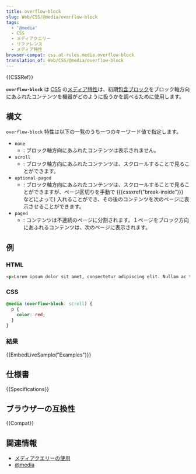 ```yaml
---
title: overflow-block
slug: Web/CSS/@media/overflow-block
tags:
  - '@media'
  - CSS
  - メディアクエリー
  - リファレンス
  - メディア特性
browser-compat: css.at-rules.media.overflow-block
translation_of: Web/CSS/@media/overflow-block
---
```

{{CSSRef}}

**`overflow-block`** は [CSS](/ja/docs/Web/CSS) の[メディア特性](/ja/docs/Web/CSS/@media#メディア特性)は、初期[包含ブロック](/ja/docs/Web/CSS/Containing_block)をブロック軸方向にあふれたコンテンツを機器がどのように扱うかを調べるために使用します。

## 構文

`overflow-block` 特性は以下の一覧のうち一つのキーワード値で指定します。

- `none`
  - : ブロック軸方向にあふれたコンテンツは表示されません。
- `scroll`
  - : ブロック軸方向にあふれたコンテンツは、スクロールすることで見ることができます。
- `optional-paged`
  - : ブロック軸方向にあふれたコンテンツは、スクロールすることで見ることができますが、ページ区切りを手動で ({{cssxref("break-inside")}} などによって) 入れることができ、その後のコンテンツを次のページに表示させることができます。
- `paged`
  - : コンテンツは不連続のページに分割されます。１ページをブロック方向にあふれるコンテンツは、次のページに表示されます。

## 例

### HTML

```html
<p>Lorem ipsum dolor sit amet, consectetur adipiscing elit. Nullam ac turpis eleifend, fringilla velit ac, aliquam tellus. Vestibulum ante ipsum primis in faucibus orci luctus et ultrices posuere cubilia Curae; Nunc velit erat, tempus id rutrum sed, dapibus ut urna. Integer vehicula nibh a justo imperdiet rutrum. Nam faucibus pretium orci imperdiet sollicitudin. Nunc id facilisis dui. Proin elementum et massa et feugiat. Integer rutrum ullamcorper eleifend. Proin sit amet tincidunt risus. Sed nec augue congue eros accumsan tincidunt sed eget ex.</p>
```

### CSS

```css
@media (overflow-block: scroll) {
  p {
    color: red;
  }
}
```

### 結果

{{EmbedLiveSample("Examples")}}

## 仕様書

{{Specifications}}

## ブラウザーの互換性

{{Compat}}

## 関連情報

- [メディアクエリーの使用](/ja/docs/Web/CSS/Media_Queries/Using_media_queries)
- [@media](/ja/docs/Web/CSS/@media)
